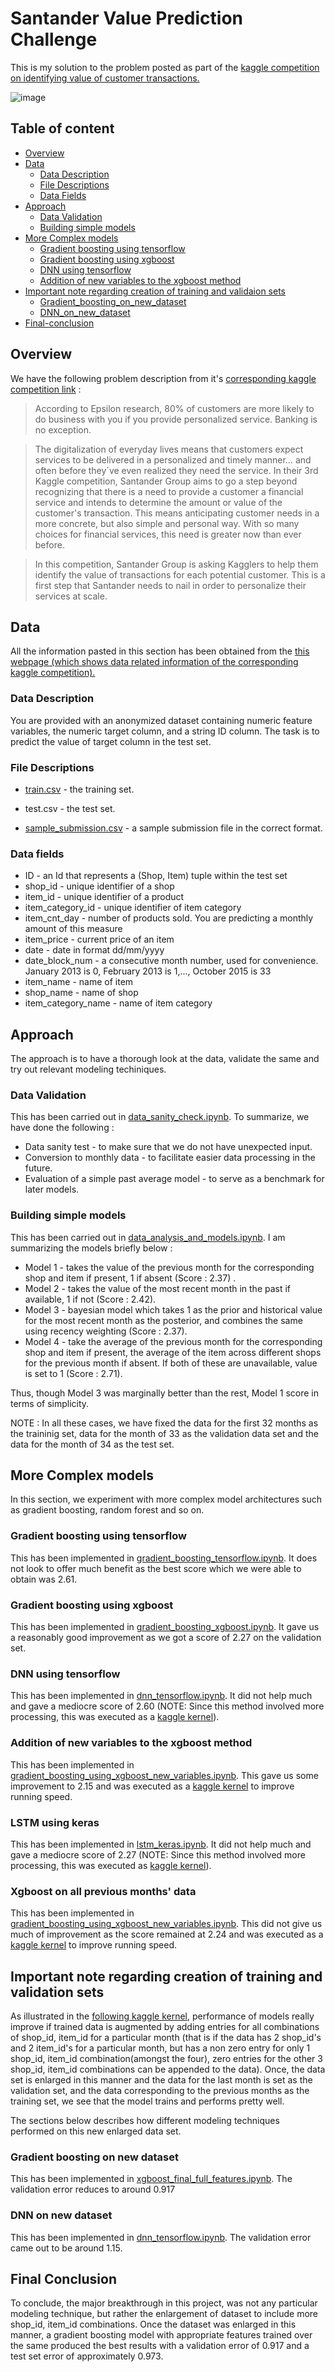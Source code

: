 Santander Value Prediction Challenge
======================
This is my solution to the problem posted as part of the  [kaggle competition on identifying value of customer transactions.](https://www.kaggle.com/c/santander-value-prediction-challenge/)

 ![image](https://github.com/babinu-uthup-4JESUS/Kaggle_Santander_Value_Prediction_Challenge/blob/master/rel_images/santander_value_prediction_challenge_comp.png)

## Table of content

- [Overview](#overview)
- [Data](#data)
    - [Data Description](#data-description)
    - [File Descriptions](#file-descriptions)
    - [Data Fields](#data-fields)    
- [Approach](#approach)
    - [Data Validation](#data-validation)
    - [Building simple models](#building-simple-models)
- [More Complex models](#more-complex-models)
    - [Gradient boosting using tensorflow](#gradient-boosting-using-tensorflow)
    - [Gradient boosting using xgboost](#gradient-boosting-using-xgboost)
    - [DNN using tensorflow](#dnn-using-tensorflow)    
    - [Addition of new variables to the xgboost method](#addition-of-new-variables-to-the-xgboost-method)
- [Important note regarding creation of training and validaion sets](#important-note-regarding-creation-of-training-and-validaion-sets)
    - [Gradient_boosting_on_new_dataset](#gradient-boosting-on-new_dataset)
    - [DNN_on_new_dataset](#dnn-on-new_dataset)
- [Final-conclusion](#final-conclusion)

## Overview

We have the following problem description from it's [corresponding kaggle competition link](https://www.kaggle.com/c/santander-value-prediction-challenge/overview/description) :
>According to Epsilon research, 80% of customers are more likely to do business with you if you provide personalized service. Banking is no exception.

>The digitalization of everyday lives means that customers expect services to be delivered in a personalized and timely manner… and often before they´ve even realized they need the service. In their 3rd Kaggle competition, Santander Group aims to go a step beyond recognizing that there is a need to provide a customer a financial service and intends to determine the amount or value of the customer's transaction. This means anticipating customer needs in a more concrete, but also simple and personal way. With so many choices for financial services, this need is greater now than ever before.

>In this competition, Santander Group is asking Kagglers to help them identify the value of transactions for each potential customer. This is a first step that Santander needs to nail in order to personalize their services at scale.

## Data

All the information pasted in this section has been obtained from the [this webpage (which shows data related information of the corresponding kaggle competition).](https://www.kaggle.com/c/santander-value-prediction-challenge/data)


### Data Description
 
You are provided with an anonymized dataset containing numeric feature variables, the numeric target column, and a string ID column. The task is to predict the value of target column in the test set.

### File Descriptions

- [train.csv](https://github.com/babinu-uthup-4JESUS/Kaggle_Santander_Value_Prediction_Challenge/blob/master/input/train.csv) - the training set.

- test.csv - the test set.

- [sample_submission.csv](https://github.com/babinu-uthup-4JESUS/Kaggle_Santander_Value_Prediction_Challenge/blob/master/input/test.csv) - a sample submission file in the correct format.

### Data fields

- ID                 - an Id that represents a (Shop, Item) tuple within the test set
- shop_id            - unique identifier of a shop
- item_id            - unique identifier of a product
- item_category_id   - unique identifier of item category
- item_cnt_day       - number of products sold. You are predicting a monthly amount of this measure
- item_price         - current price of an item
- date               - date in format dd/mm/yyyy
- date_block_num     - a consecutive month number, used for convenience. January 2013 is 0, February 2013 is 1,..., October 2015 is 33
- item_name          - name of item
- shop_name          - name of shop
- item_category_name - name of item category

## Approach

The approach is to have a thorough look at the data, validate the same and try out relevant modeling techiniques. 

### Data Validation

This has been carried out in [data_sanity_check.ipynb](https://github.com/babinu-uthup-4JESUS/Kaggle-Predict-Future-Sales/blob/master/data_sanity_check/data_sanity_check.ipynb). To summarize, we have done the following :

- Data sanity test                          - to make sure that we do not have unexpected input.
- Conversion to monthly data                - to facilitate easier data processing in the future.
- Evaluation of a simple past average model - to serve as a benchmark for later models.

### Building simple models

This has been carried out in [data_analysis_and_models.ipynb](https://github.com/babinu-uthup-4JESUS/Kaggle-Predict-Future-Sales/blob/master/data_analysis_and_models/data_analysis_and_models.ipynb). I am summarizing the models briefly below :

- Model 1 - takes the value of the previous month for the corresponding shop and item if present, 1 if absent (Score : 2.37) .
- Model 2 - takes the value of the most recent month in the past if available, 1 if not (Score : 2.42).
- Model 3 - bayesian model which takes 1 as the prior and historical value for the most recent month as the posterior, and 
            combines the same using recency weighting (Score : 2.37).
- Model 4 - take the average of the previous month for the corresponding shop and item if present, the average of the item 
            across different shops for the previous month if absent. If both of these are unavailable, value is set to 1 (Score 
            : 2.71).

Thus, though Model 3 was marginally better than the rest, Model 1 score in terms of simplicity.

NOTE : In all these cases, we have fixed the data for the first 32 months as the traininig set, data for the month of 33 as the validation data set and the data for the month of 34 as the test set.

## More Complex models

In this section, we experiment with more complex model architectures such as gradient boosting, random forest and so on.

### Gradient boosting using tensorflow
This has been implemented in  [gradient_boosting_tensorflow.ipynb](https://github.com/babinu-uthup-4JESUS/Kaggle-Predict-Future-Sales/blob/master/gradient_boosting_tensorflow.ipynb). It does not look to offer much benefit as the best score which we were able to obtain was 2.61.

### Gradient boosting using xgboost
This has been implemented in [gradient_boosting_xgboost.ipynb](https://github.com/babinu-uthup-4JESUS/Kaggle-Predict-Future-Sales/blob/master/gradient_boosting_xgboost.ipynb). It gave us a reasonably good improvement as we got a score of 2.27 on the validation set.

### DNN using tensorflow
This has been implemented in [dnn_tensorflow.ipynb](https://github.com/babinu-uthup-4JESUS/Kaggle-Predict-Future-Sales/blob/master/dnn_tensorflow.ipynb). It did not help much and gave a mediocre score of 2.60 (NOTE: Since this method involved more processing, this was executed as a [kaggle kernel](https://www.kaggle.com/babinu/predict-sales-tensorflow?scriptVersionId=20825161)).

### Addition of new variables to the xgboost method
This has been implemented in [gradient_boosting_using_xgboost_new_variables.ipynb](https://github.com/babinu-uthup-4JESUS/Kaggle-Predict-Future-Sales/blob/master/more_complex_models/gradient_boosting_using_xgboost_new_variables.ipynb). This gave us some improvement to 2.15 and was executed as a [kaggle kernel](https://www.kaggle.com/babinu/gradient-boosting-using-xgboost-new-variables?scriptVersionId=20826601) to improve running speed.

### LSTM using keras
This has been implemented in [lstm_keras.ipynb](https://github.com/babinu-uthup-4JESUS/Kaggle-Predict-Future-Sales/blob/master/more_complex_models/lstm_keras.ipynb). It did not help much and gave a mediocre score of 2.27 (NOTE: Since this method involved more processing, this was executed as [kaggle kernel](https://www.kaggle.com/babinu/lstm-keras?scriptVersionId=20831177)).

### Xgboost on all previous months' data
This has been implemented in [gradient_boosting_using_xgboost_new_variables.ipynb](https://github.com/babinu-uthup-4JESUS/Kaggle-Predict-Future-Sales/blob/master/more_complex_models/gradient_boosting_using_xgboost_new_variables.ipynb). This did not give us much of improvement as the score remained at 2.24 and was executed as a [kaggle kernel](https://www.kaggle.com/babinu/gradient-boosting-add-item-category-average?scriptVersionId=21090751) to improve running speed.

## Important note regarding creation of training and validation sets

As illustrated in the [following kaggle kernel](https://www.kaggle.com/dlarionov/feature-engineering-xgboost), performance of  models really improve if trained data is augmented by adding entries for all combinations of shop_id, item_id for a particular month (that is if the data has 2 shop_id's and 2 item_id's for a particular month, but has a non zero entry for only 1 shop_id, item_id combination(amongst the four), zero entries for the other 3 shop_id, item_id combinations can be appended to the data). Once, the data set is enlarged in this manner and the data for the last month is set as the validation set, and the data corresponding to the previous months as the training set, we see that the model trains and performs pretty well.

The sections below describes how different modeling techniques performed on this new enlarged data set.

### Gradient boosting on new dataset 
This has been implemented in [xgboost_final_full_features.ipynb](https://github.com/babinu-uthup-4JESUS/Kaggle-Predict-Future-Sales/blob/master/more_complex_models/xgboost_final_full_features.ipynb). The validation error reduces to around 0.917

### DNN on new dataset
This has been implemented in [dnn_tensorflow.ipynb](https://github.com/babinu-uthup-4JESUS/Kaggle-Predict-Future-Sales/blob/master/dnn_tensorflow.ipynb).  The validation error came out to be around 1.15.

## Final Conclusion
To conclude, the major breakthrough in this project, was not any particular modeling technique, but rather the enlargement of dataset to include more shop_id, item_id combinations. Once the dataset was enlarged in this manner, a gradient boosting model with appropriate features trained over the same produced the best results with a validation error of 0.917 and a test set error of approximately 0.973.

